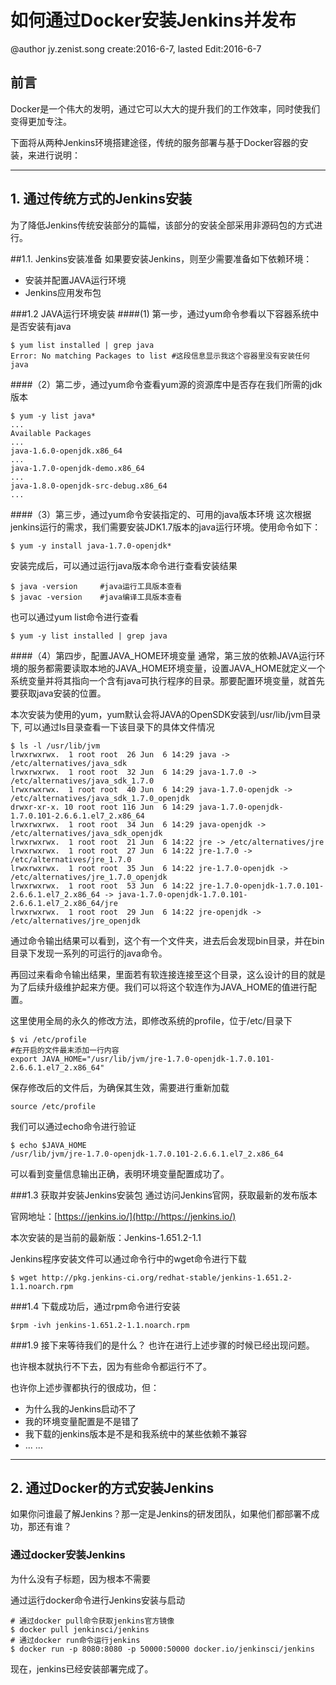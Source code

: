 # 如何通过Docker安装Jenkins并发布
@author jy.zenist.song create:2016-6-7, lasted Edit:2016-6-7

## 前言
Docker是一个伟大的发明，通过它可以大大的提升我们的工作效率，同时使我们变得更加专注。

下面将从两种Jenkins环境搭建途径，传统的服务部署与基于Docker容器的安装，来进行说明：

<hr/>

## 1. 通过传统方式的Jenkins安装
为了降低Jenkins传统安装部分的篇幅，该部分的安装全部采用非源码包的方式进行。

##1.1. Jenkins安装准备
如果要安装Jenkins，则至少需要准备如下依赖环境：

* 安装并配置JAVA运行环境
* Jenkins应用发布包


###1.2 JAVA运行环境安装
####(1) 第一步，通过yum命令参看以下容器系统中是否安装有java

```
$ yum list installed | grep java
Error: No matching Packages to list	#这段信息显示我这个容器里没有安装任何java
```
####（2）第二步，通过yum命令查看yum源的资源库中是否存在我们所需的jdk版本

```
$ yum -y list java*
...
Available Packages
...
java-1.6.0-openjdk.x86_64
...
java-1.7.0-openjdk-demo.x86_64
...
java-1.8.0-openjdk-src-debug.x86_64
...
```

####（3）第三步，通过yum命令安装指定的、可用的java版本环境
这次根据jenkins运行的需求，我们需要安装JDK1.7版本的java运行环境。使用命令如下：

```
$ yum -y install java-1.7.0-openjdk*
```
安装完成后，可以通过运行java版本命令进行查看安装结果

```
$ java -version 	#java运行工具版本查看
$ javac -version	#java编译工具版本查看
```

也可以通过yum list命令进行查看

```
$ yum -y list installed | grep java
```

####（4）第四步，配置JAVA_HOME环境变量
通常，第三放的依赖JAVA运行环境的服务都需要读取本地的JAVA_HOME环境变量，设置JAVA_HOME就定义一个系统变量并将其指向一个含有java可执行程序的目录。那要配置环境变量，就首先要获取java安装的位置。

本次安装为使用的yum，yum默认会将JAVA的OpenSDK安装到/usr/lib/jvm目录下, 可以通过ls目录查看一下该目录下的具体文件情况

```
$ ls -l /usr/lib/jvm
lrwxrwxrwx.  1 root root  26 Jun  6 14:29 java -> /etc/alternatives/java_sdk
lrwxrwxrwx.  1 root root  32 Jun  6 14:29 java-1.7.0 -> /etc/alternatives/java_sdk_1.7.0
lrwxrwxrwx.  1 root root  40 Jun  6 14:29 java-1.7.0-openjdk -> /etc/alternatives/java_sdk_1.7.0_openjdk
drwxr-xr-x. 10 root root 116 Jun  6 14:29 java-1.7.0-openjdk-1.7.0.101-2.6.6.1.el7_2.x86_64
lrwxrwxrwx.  1 root root  34 Jun  6 14:29 java-openjdk -> /etc/alternatives/java_sdk_openjdk
lrwxrwxrwx.  1 root root  21 Jun  6 14:22 jre -> /etc/alternatives/jre
lrwxrwxrwx.  1 root root  27 Jun  6 14:22 jre-1.7.0 -> /etc/alternatives/jre_1.7.0
lrwxrwxrwx.  1 root root  35 Jun  6 14:22 jre-1.7.0-openjdk -> /etc/alternatives/jre_1.7.0_openjdk
lrwxrwxrwx.  1 root root  53 Jun  6 14:22 jre-1.7.0-openjdk-1.7.0.101-2.6.6.1.el7_2.x86_64 -> java-1.7.0-openjdk-1.7.0.101-2.6.6.1.el7_2.x86_64/jre
lrwxrwxrwx.  1 root root  29 Jun  6 14:22 jre-openjdk -> /etc/alternatives/jre_openjdk
```

通过命令输出结果可以看到，这个有一个文件夹，进去后会发现bin目录，并在bin目录下发现一系列的可运行的java命令。

再回过来看命令输出结果，里面若有软连接连接至这个目录，这么设计的目的就是为了后续升级维护起来方便。我们可以将这个软连作为JAVA_HOME的值进行配置。

这里使用全局的永久的修改方法，即修改系统的profile，位于/etc/目录下

```
$ vi /etc/profile
#在开启的文件最末添加一行内容
export JAVA_HOME="/usr/lib/jvm/jre-1.7.0-openjdk-1.7.0.101-2.6.6.1.el7_2.x86_64"
```
保存修改后的文件后，为确保其生效，需要进行重新加载

```
source /etc/profile
```
我们可以通过echo命令进行验证

```
$ echo $JAVA_HOME
/usr/lib/jvm/jre-1.7.0-openjdk-1.7.0.101-2.6.6.1.el7_2.x86_64
```
可以看到变量信息输出正确，表明环境变量配置成功了。

###1.3 获取并安装Jenkins安装包
通过访问Jenkins官网，获取最新的发布版本

官网地址：[https://jenkins.io/](http://https://jenkins.io/)

本次安装的是当前的最新版：Jenkins-1.651.2-1.1

Jenkins程序安装文件可以通过命令行中的wget命令进行下载

```
$ wget http://pkg.jenkins-ci.org/redhat-stable/jenkins-1.651.2-1.1.noarch.rpm 
```
###1.4 下载成功后，通过rpm命令进行安装

```
$rpm -ivh jenkins-1.651.2-1.1.noarch.rpm
```

###1.9 接下来等待我们的是什么？
也许在进行上述步骤的时候已经出现问题。

也许根本就执行不下去，因为有些命令都运行不了。

也许你上述步骤都执行的很成功，但：

* 为什么我的Jenkins启动不了
* 我的环境变量配置是不是错了
* 我下载的jenkins版本是不是和我系统中的某些依赖不兼容
* ... ...

<hr/>

## 2. 通过Docker的方式安装Jenkins
如果你问谁最了解Jenkins？那一定是Jenkins的研发团队，如果他们都部署不成功，那还有谁？

### 通过docker安装Jenkins
为什么没有子标题，因为根本不需要

通过运行docker命令进行Jenkins安装与启动

```
# 通过docker pull命令获取jenkins官方镜像
$ docker pull jenkinsci/jenkins
# 通过docker run命令运行jenkins
$ docker run -p 8080:8080 -p 50000:50000 docker.io/jenkinsci/jenkins
```

现在，jenkins已经安装部署完成了。





